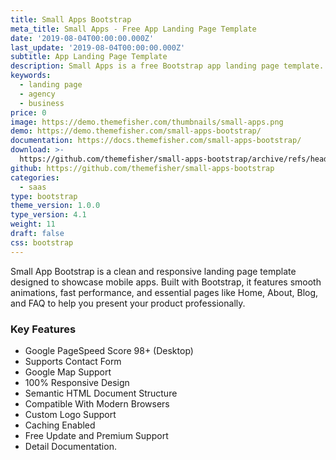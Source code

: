 ```yaml
---
title: Small Apps Bootstrap
meta_title: Small Apps - Free App Landing Page Template
date: '2019-08-04T00:00:00.000Z'
last_update: '2019-08-04T00:00:00.000Z'
subtitle: App Landing Page Template
description: Small Apps is a free Bootstrap app landing page template.
keywords:
  - landing page
  - agency
  - business
price: 0
image: https://demo.themefisher.com/thumbnails/small-apps.png
demo: https://demo.themefisher.com/small-apps-bootstrap/
documentation: https://docs.themefisher.com/small-apps-bootstrap/
download: >-
  https://github.com/themefisher/small-apps-bootstrap/archive/refs/heads/main.zip
github: https://github.com/themefisher/small-apps-bootstrap
categories:
  - saas
type: bootstrap
theme_version: 1.0.0
type_version: 4.1
weight: 11
draft: false
css: bootstrap
---
```

Small App Bootstrap is a clean and responsive landing page template designed to showcase mobile apps. Built with Bootstrap, it features smooth animations, fast performance, and essential pages like Home, About, Blog, and FAQ to help you present your product professionally.

### Key Features

* Google PageSpeed Score 98+ (Desktop)
* Supports Contact Form
* Google Map Support
* 100% Responsive Design
* Semantic HTML Document Structure
* Compatible With Modern Browsers
* Custom Logo Support
* Caching Enabled
* Free Update and Premium Support
* Detail Documentation.
